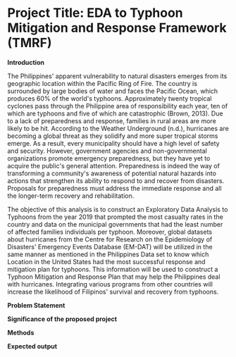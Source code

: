 # Project Title: EDA to Typhoon Mitigation and Response Framework (TMRF)

**Introduction**

 The Philippines' apparent vulnerability to natural disasters emerges from its geographic location within the Pacific Ring of Fire. The country is surrounded by large bodies of water and faces the Pacific Ocean, which produces 60% of the world's typhoons.
Approximately twenty tropical cyclones pass through the Philippine area of responsibility each year, ten of which are typhoons and five of which are catastrophic (Brown, 2013). Due to a lack of preparedness and response, families in rural areas are more likely to be hit. According to the Weather Underground (n.d.), hurricanes are becoming a global threat as they solidify and more super
tropical storms emerge. As a result, every municipality should have a high level of safety and security. However, government agencies and non-governmental organizations promote emergency preparedness, but they have yet to acquire the public's general attention. Preparedness is indeed the way of transforming a community's awareness of potential natural hazards into actions that strengthen its ability to respond to and recover from disasters. Proposals for preparedness must address the immediate response and all the longer-term recovery and rehabilitation.

The objective of this analysis is to construct an Exploratory Data Analysis to Typhoons from the year 2019 that prompted the most casualty rates in the country and data on the municipal governments that had the least number of affected families individuals per typhoon. Moreover, global datasets about hurricanes from the Centre for Research on the Epidemiology of Disasters' Emergency Events Database (EM-DAT) will be utilized in the same manner as mentioned in the Philippines Data set to know which Location in the United States had the most successful response and mitigation plan for typhoons. This information will be used to construct a Typhoon Mitigation and Response Plan that may help the Philippines deal with hurricanes. Integrating various programs from other countries will increase the likelihood of Filipinos' survival and recovery from typhoons.

**Problem Statement**

**Significance of the proposed project**

**Methods**

**Expected output**
